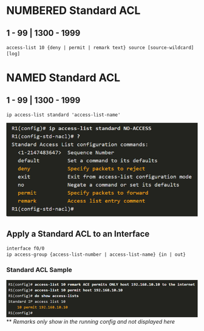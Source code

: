# NUMBERED Standard ACL

## 1 - 99 | 1300 - 1999

```
access-list 10 {deny | permit | remark text} source [source-wildcard] [log]
```

# NAMED Standard ACL

## 1 - 99 | 1300 - 1999

```
ip access-list standard 'access-list-name'
```

![ACL1](Images/ACL1.PNG)

## Apply a Standard ACL to an Interface

```
interface f0/0
ip access-group {access-list-number | access-list-name} {in | out}
```

### Standard ACL Sample

![ACL2](Images/ACL2.PNG)
\*\* _Remarks only show in the running config and not displayed here_
